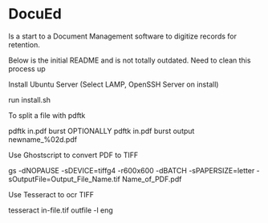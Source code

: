 # DocuEd

Is a start to a Document Management software to digitize records for retention.


Below is the initial README and is not totally outdated.  Need to clean this process up

Install Ubuntu Server (Select LAMP, OpenSSH Server on install)

run install.sh

To split a file with pdftk

pdftk in.pdf burst 
	OPTIONALLY
		pdftk in.pdf burst output newname_%02d.pdf 

Use Ghostscript to convert PDF to TIFF

gs -dNOPAUSE -sDEVICE=tiffg4 -r600x600 -dBATCH -sPAPERSIZE=letter -sOutputFile=Output_File_Name.tif Name_of_PDF.pdf

Use Tesseract to ocr TIFF

tesseract in-file.tif outfile -l eng
